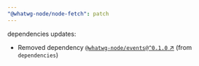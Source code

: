 ```yaml
---
"@whatwg-node/node-fetch": patch
---
```

dependencies updates:
  - Removed dependency [`@whatwg-node/events@^0.1.0` ↗︎](https://www.npmjs.com/package/@whatwg-node/events/v/0.1.0) (from `dependencies`)
